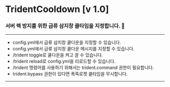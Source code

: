 # TridentCooldown [v 1.0]

### 서버 랙 방지를 위한 급류 삼지창 쿨타임을 지정합니다. 🎉
---
- config.yml에서 급류 삼지창 쿨다운을 지정할 수 있습니다.
- config.yml에서 급류 삼지창 쿨다운 메시지를 지정할 수 있습니다.
- /trident toggle로 쿨다운을 켜고 끌 수 있습니다.
- /trident reload로 config.yml을 리로드할 수 있습니다.
- /trident 명령어를 사용하기 위해서는 trident.command 권한이 필요합니다.
- trident.bypass 권한이 있다면 폭죽로켓 쿨타임을 무시합니다.
---
